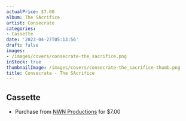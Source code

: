 ```yaml
---
actualPrice: $7.00
album: The SAcrifice
artist: Consecrate
categories:
- Cassette
date: '2023-04-27T05:13:56'
draft: false
images:
- /images/covers/consecrate-the_sacrifice.png
inStock: true
thumbnailImage: /images/covers/consecrate-the_sacrifice-thumb.png
title: Consecrate - The SAcrifice
---
```


## Cassette
* Purchase from [NWN Productions](http://shop.nwnprod.com/index.php?route=product/product&path=73&product_id=5314&sort=pd.name&order=ASC) for $7.00
